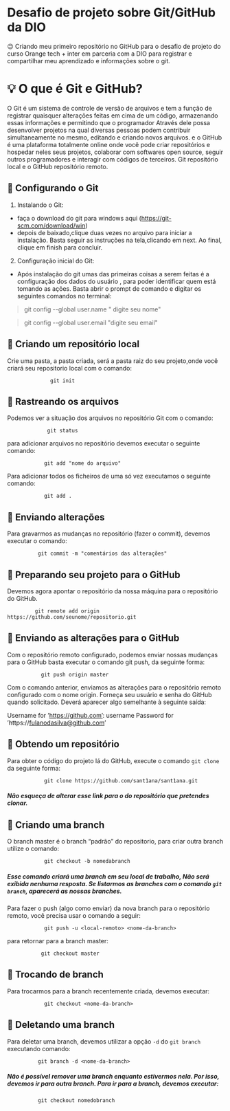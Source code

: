  # Desafio de projeto sobre Git/GitHub da DIO
 
 😉 Criando meu primeiro repositório no GitHub para o desafio de projeto do curso Orange tech + inter em parceria com a DIO para registrar e compartilhar meu aprendizado e informações sobre o git. 
 
 
 
 
 
  # 💡 O que é Git e GitHub?
  O Git é um sistema de controle de versão de arquivos e tem a função de registrar quaisquer alterações feitas em cima de um código, armazenando essas informações e permitindo que  o programador Através dele possa desenvolver projetos na qual diversas pessoas podem contribuir simultaneamente no mesmo, editando e criando novos arquivos. e o GitHub é uma plataforma totalmente online onde você pode criar repositórios e hospedar neles seus projetos, colaborar com softwares open source, seguir outros programadores e interagir com códigos de terceiros. Git repositório local e o GitHub repositório remoto.



## 📌 Configurando o Git
1. Instalando o Git:
- faça o download do git para windows aqui (https://git-scm.com/download/win)<br>
- depois de baixado,clique duas vezes no arquivo para iniciar a instalação. Basta seguir as instruções na tela,clicando em next. Ao final, clique em finish para concluir.


2. Configuração inicial do Git:
- Após instalação do git umas das primeiras coisas a serem feitas é a configuração dos  dados do usuário , para poder identificar quem está tomando as ações. Basta abrir o prompt de comando e digitar os seguintes comandos no terminal:

 > git config --global user.name  " digite seu nome"

 > git config --global user.email "digite seu email"
 
 
 

## 📌 Criando um repositório local


Crie uma pasta, a pasta criada, será a pasta raiz do seu projeto,onde você criará seu repositorio  local com o comando:

                  git init
                  
                  
                              
                              
## 📌 Rastreando os arquivos
Podemos ver a situação dos arquivos no repositório Git com o comando:

                 git status
                                                              
                                                              
 para adicionar arquivos no repositório devemos executar o seguinte comando:
                                                          
                git add "nome do arquivo"
                                                         
                                                         
Para  adicionar todos os ficheiros de uma só vez executamos o seguinte comando:

                git add .
                                                               
                                                               
## 📌 Enviando alterações
Para gravarmos as mudanças no repositório (fazer o commit), devemos executar o comando:

              git commit -m "comentários das alterações"
              
              
                                          
                                          

## 📌 Preparando seu projeto para o GitHub
Devemos agora apontar o repositório da nossa máquina para o repositório do GitHub.
                                                 
             git remote add origin https://github.com/seunome/repositorio.git
             
                              
                              

## 📌 Enviando as alterações para o GitHub
Com o repositório remoto configurado, podemos enviar nossas mudanças para o GitHub basta executar o comando git push, da seguinte forma:

               git push origin master


Com o comando anterior, enviamos as alterações para o repositório remoto configurado com o nome origin.
Forneça seu usuário e senha do GitHub quando solicitado. Deverá aparecer algo semelhante à seguinte saída:

Username for ’https://github.com’: username
Password for ’https://fulanodasilva@github.com’ 




## 📌 Obtendo um repositório
Para obter o código do projeto lá do GitHub, execute o comando <code>git clone</code> da seguinte forma:

                git clone https://github.com/sant1ana/sant1ana.git
                                                   
                                                   

##### Não esqueça de alterar esse link para o do repositório que pretendes clonar.


  
## 📌 Criando uma branch
O branch master é o branch “padrão” do repositorio, para criar outra branch utilize o comando:
 
                git checkout -b nomedabranch
                                                             
                                                             
                     
##### Esse comando criará uma branch em seu local de trabalho, Não será exibida nenhuma resposta. Se listarmos as branches com o comando <code>git branch</code>, aparecerá as nossas branches.
Para fazer o push (algo como enviar) da nova branch para o repositório remoto, você precisa usar o comando a seguir:

                git push -u <local-remoto> <nome-da-branch> 

para retornar para a branch master:

               git checkout master
               
               


## 📌 Trocando de branch
Para trocarmos para a branch recentemente criada, devemos executar:

                git checkout <nome-da-branch>
                                                             
                                                             
                
                                                             

## 📌 Deletando uma branch
Para deletar uma branch, devemos utilizar a opção <code>-d</code> do <code>git branch</code> executando comando:
                                                                       
              git branch -d <nome-da-branch>
                                                                

##### Não é possível remover uma branch enquanto estivermos nela. Por isso, devemos ir para outra branch. Para ir para a branch, devemos executar:

              git checkout nomedobranch
